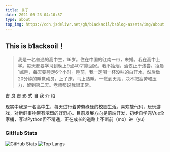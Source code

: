 ```yaml
---
title: 关于
date: 2021-06-23 04:10:57
type: about
top_img: https://cdn.jsdelivr.net/gh/b1acksoil/bsblog-assets/img/about.jpg
---
```


## This is b1acksoil！

> 我是一名普通的高中生，16岁。住在中国的江南一带，未婚。我在高中上学。每天都要学习到晚上9点40才能回家。我不抽烟，酒仅止于浅尝。凌晨1点睡，每天要睡足6个小时。睡前，我一定喝一杯没味的白开水，然后做20分钟的睡觉动员，上了床，马上熟睡。一觉到天亮，决不把疲劳和压力，留到第二天。老师都说我很正常。

吉 良 吉 影 式 自 我 介 绍

现实中我是一名高中生，每天进行着劳劳碌碌的校园生活。喜欢敲代码，玩玩游戏，对新鲜事物带有浓烈的好奇心。目前发展方向是前端开发，初步自学完Vue全家桶，写过Python但不精通，正在成长的道路上不断前（mo）进（yu）

### GitHub Stats

![GitHub Stats](https://github-readme-stats.vercel.app/api?username=b1acksoil&theme=react&hide_border=true)
![Top Langs](https://github-readme-stats.vercel.app/api/top-langs/?username=b1acksoil&layout=compact&hide=html,css,scss&theme=react&hide_border=true)
